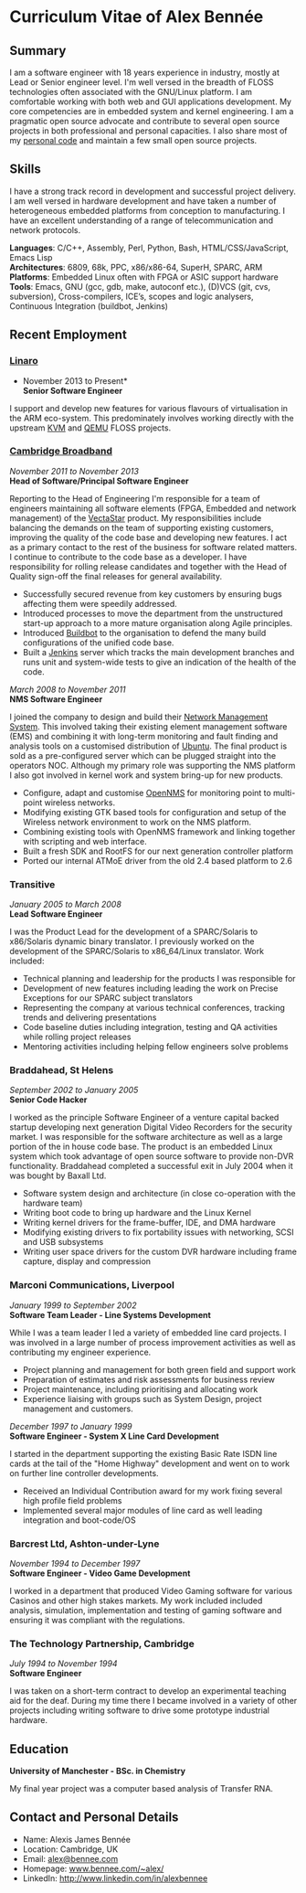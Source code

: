 # Curriculum Vitae of Alex Bennée

## Summary

I am a software engineer with 18 years experience in industry,
mostly at Lead or Senior engineer level.
I'm well versed in the breadth of FLOSS technologies often associated with the GNU/Linux platform.
I am comfortable working with both web and GUI applications development.
My core competencies are in embedded system and kernel engineering.
I am a pragmatic open source advocate and contribute to several open
source projects in both professional and personal capacities.
I also share most of my [personal code][github] and maintain a few
small open source projects.

[github]: http://github.com/stsquad "My github repositories"

## Skills

I have a strong track record in development and successful project delivery.
I am well versed in hardware development and have taken a number of heterogeneous embedded platforms from conception to manufacturing.
I have an excellent understanding of a range of telecommunication and network protocols.

**Languages**: C/C++, Assembly, Perl, Python, Bash, HTML/CSS/JavaScript, Emacs Lisp  
**Architectures**: 6809, 68k, PPC, x86/x86-64, SuperH, SPARC, ARM
**Platforms**: Embedded Linux often with FPGA or ASIC support hardware
**Tools**: Emacs, GNU (gcc, gdb, make, autoconf etc.), (D)VCS (git, cvs, subversion), Cross-compilers, ICE’s, scopes and logic analysers, Continuous Integration (buildbot, Jenkins)  

## Recent Employment

### [Linaro][linaro]
* November 2013 to Present*  
**Senior Software Engineer**

I support and develop new features for various flavours of virtualisation in the ARM
eco-system. This predominately involves working directly with the upstream [KVM][kvm]
and [QEMU][qemu] FLOSS projects.


[linaro]: http://www.linaro.org "Linaro Homepage"
[kvm]: http://www.linux-kvm.org/page/Main_Page "Overview of KVM"
[qemu]: http://wiki.qemu.org/Main_Page "QEMU Developer Pages"

### [Cambridge Broadband][cbnl]
*November 2011 to November 2013*  
**Head of Software/Principal Software Engineer**

Reporting to the Head of Engineering I'm responsible for a team of engineers maintaining all software elements (FPGA, Embedded and network management) of the [VectaStar][] product.
My responsibilities include balancing the demands on the team of supporting existing customers, improving the quality of the code base and developing new features.
I act as a primary contact to the rest of the business for software related matters.
I continue to contribute to the code base as a developer.
I have responsibility for rolling release candidates and together with the Head of Quality sign-off the final releases for general availability.

* Successfully secured revenue from key customers by ensuring bugs affecting them were speedily addressed. 
* Introduced processes to move the department from the unstructured start-up approach to a more mature organisation along Agile principles.
* Introduced [Buildbot][] to the organisation to defend the many build configurations of the unified code base.
* Built a [Jenkins][] server which tracks the main development branches and runs unit and system-wide tests to give an indication of the health of the code.

*March 2008 to November 2011*  
**NMS Software Engineer**

I joined the company to design and build their [Network Management System][nms].
This involved taking their existing element management software (EMS) and combining it with long-term monitoring and fault finding and analysis tools on a customised distribution of [Ubuntu][].
The final product is sold as a pre-configured server which can be plugged straight into the operators NOC. Although my primary role was supporting the NMS platform I also got involved in kernel work and system bring-up for new products.

* Configure, adapt and customise [OpenNMS][onms] for monitoring point to multi-point wireless networks.
* Modifying existing GTK based tools for configuration and setup of the Wireless network environment to work on the NMS platform.
* Combining existing tools with OpenNMS framework and linking together with scripting and web interface.
* Built a fresh SDK and RootFS for our next generation controller platform
* Ported our internal ATMoE driver from the old 2.4 based platform to 2.6

[cbnl]: http://www.cbnl.com "Cambridge Broadband Networks Ltd Homepage"
[VectaStar]: http://cbnl.com/overview "Overview of the VectaStar product"
[nms]: http://cbnl.com/resources/vectastar-network-management-vnms "VNMS"
[Ubuntu]: http://www.ubuntu.com "Ubuntu Distribution"
[Buildbot]: http://trac.buildbot.net/ "Buildbot, a continuous integration build system"
[Jenkins]: http://jenkins-ci.org/ "Jenkins, a continuous build and test system" 
[onms]: http://opennms.org "OpenNMS, an open source network management system"


### Transitive
*January 2005 to March 2008*  
**Lead Software Engineer**

I was the Product Lead for the development of a SPARC/Solaris to x86/Solaris dynamic binary translator. 
I previously worked on the development of the SPARC/Solaris to x86_64/Linux translator.
Work included:

* Technical planning and leadership for the products I was responsible for
* Development of new features including leading the work on Precise Exceptions for our SPARC subject translators
* Representing the company at various technical conferences, tracking trends and delivering presentations
* Code baseline duties including integration, testing and QA activities while rolling project releases
* Mentoring activities including helping fellow engineers solve problems

### Braddahead, St Helens
*September 2002 to January 2005*  
**Senior Code Hacker**

I worked as the principle Software Engineer of a venture capital backed startup developing next generation Digital Video Recorders for the security market. I was responsible for the software architecture as well as a large portion of the in house code base. The product is an embedded Linux system which took advantage of open source software to provide non-DVR functionality. Braddahead completed a successful exit in July 2004 when it was bought by Baxall Ltd.

* Software system design and architecture (in close co-operation with the hardware team)
* Writing boot code to bring up hardware and the Linux Kernel
* Writing kernel drivers for the frame-buffer, IDE, and DMA hardware
* Modifying existing drivers to fix portability issues with networking, SCSI and USB subsystems
* Writing user space drivers for the custom DVR hardware including frame capture, display and compression

### Marconi Communications, Liverpool
*January 1999 to September 2002*  
**Software Team Leader - Line Systems Development**

While I was a team leader I led a variety of embedded line card projects.
I was involved in a large number of process improvement activities as well as contributing my engineer experience.

* Project planning and management for both green field and support work
* Preparation of estimates and risk assessments for business review
* Project maintenance, including prioritising and allocating work
* Experience liaising with groups such as System Design, project management and customers.

*December 1997 to January 1999*  
**Software Engineer - System X Line Card Development**  

I started in the department supporting the existing Basic Rate ISDN line cards at the tail of the "Home Highway" development and went on to work on further line controller developments.

* Received an Individual Contribution award for my work fixing several high profile field problems
* Implemented several major modules of line card as well leading integration and boot-code/OS

### Barcrest Ltd, Ashton-under-Lyne
*November 1994 to December 1997*  
**Software Engineer - Video Game Development** 

I worked in a department that produced Video Gaming software for various Casinos and other high stakes markets. My work included included analysis, simulation, implementation and testing of gaming software and ensuring it was compliant with the regulations.

### The Technology Partnership, Cambridge
*July 1994 to November 1994*  
**Software Engineer**  

I was taken on a short-term contract to develop an experimental teaching aid for the deaf. During my time there I became involved in a variety of other projects including writing software to drive some prototype industrial hardware.

## Education
**University of Manchester - BSc. in Chemistry**  

My final year project was a computer based analysis of Transfer RNA.

## Contact and Personal Details

* Name: Alexis James Bennée
* Location: Cambridge, UK
* Email: alex@bennee.com
* Homepage: www.bennee.com/~alex/
* LinkedIn: http://www.linkedin.com/in/alexbennee
